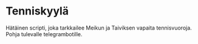 # Tenniskyylä

Hätäinen scripti, joka tarkkailee Meikun ja Taiviksen vapaita tennisvuoroja. Pohja tulevalle telegrambotille.
